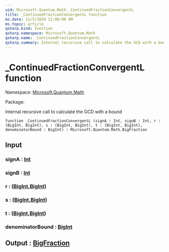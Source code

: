 ```yaml
---
uid: Microsoft.Quantum.Math._ContinuedFractionConvergentL
title: _ContinuedFractionConvergentL function
ms.date: 11/5/2020 12:00:00 AM
ms.topic: article
qsharp.kind: function
qsharp.namespace: Microsoft.Quantum.Math
qsharp.name: _ContinuedFractionConvergentL
qsharp.summary: Internal recursive call to calculate the GCD with a bound
---
```


# _ContinuedFractionConvergentL function

Namespace: [Microsoft.Quantum.Math](xref:Microsoft.Quantum.Math)

Package: [](https://nuget.org/packages/)


Internal recursive call to calculate the GCD with a bound

```qsharp
function _ContinuedFractionConvergentL (signA : Int, signB : Int, r : (BigInt, BigInt), s : (BigInt, BigInt), t : (BigInt, BigInt), denominatorBound : BigInt) : Microsoft.Quantum.Math.BigFraction
```


## Input

### signA : [Int](xref:microsoft.quantum.lang-ref.int)




### signB : [Int](xref:microsoft.quantum.lang-ref.int)




### r : ([BigInt](xref:microsoft.quantum.lang-ref.bigint),[BigInt](xref:microsoft.quantum.lang-ref.bigint))




### s : ([BigInt](xref:microsoft.quantum.lang-ref.bigint),[BigInt](xref:microsoft.quantum.lang-ref.bigint))




### t : ([BigInt](xref:microsoft.quantum.lang-ref.bigint),[BigInt](xref:microsoft.quantum.lang-ref.bigint))




### denominatorBound : [BigInt](xref:microsoft.quantum.lang-ref.bigint)





## Output : [BigFraction](xref:Microsoft.Quantum.Math.BigFraction)

